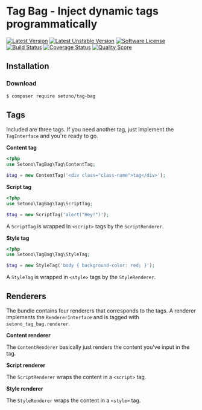 # Tag Bag - Inject dynamic tags programmatically

[![Latest Version][ico-version]][link-packagist]
[![Latest Unstable Version][ico-unstable-version]][link-packagist]
[![Software License][ico-license]](LICENSE)
[![Build Status][ico-github-actions]][link-github-actions]
[![Coverage Status][ico-code-coverage]][link-code-coverage]
[![Quality Score][ico-code-quality]][link-code-quality]

## Installation

### Download
```bash
$ composer require setono/tag-bag
```

## Tags
Included are three tags. If you need another tag, just implement the `TagInterface` and you're ready to go.

**Content tag**

```php
<?php
use Setono\TagBag\Tag\ContentTag;

$tag = new ContentTag('<div class="class-name">tag</div>');
```

**Script tag**

```php
<?php
use Setono\TagBag\Tag\ScriptTag;

$tag = new ScriptTag('alert("Hey!")');
```

A `ScriptTag` is wrapped in `<script>` tags by the `ScriptRenderer`.

**Style tag**

```php
<?php
use Setono\TagBag\Tag\StyleTag;

$tag = new StyleTag('body { background-color: red; }');
```

A `StyleTag` is wrapped in `<style>` tags by the `StyleRenderer`.

## Renderers
The bundle contains four renderers that corresponds to the tags. A renderer implements the `RendererInterface` and is tagged with `setono_tag_bag.renderer`.

**Content renderer**

The `ContentRenderer` basically just renders the content you've input in the tag.

**Script renderer**

The `ScriptRenderer` wraps the content in a `<script>` tag.

**Style renderer**

The `StyleRenderer` wraps the content in a `<style>` tag.

[ico-version]: https://poser.pugx.org/setono/tag-bag/v/stable
[ico-unstable-version]: https://poser.pugx.org/setono/tag-bag/v/unstable
[ico-license]: https://poser.pugx.org/setono/tag-bag/license
[ico-github-actions]: https://github.com/Setono/tag-bag/workflows/build/badge.svg
[ico-code-coverage]: https://img.shields.io/scrutinizer/coverage/g/Setono/tag-bag.svg
[ico-code-quality]: https://img.shields.io/scrutinizer/g/Setono/tag-bag.svg

[link-packagist]: https://packagist.org/packages/setono/tag-bag
[link-github-actions]: https://github.com/Setono/tag-bag/actions
[link-code-coverage]: https://scrutinizer-ci.com/g/Setono/tag-bag/code-structure
[link-code-quality]: https://scrutinizer-ci.com/g/Setono/tag-bag
